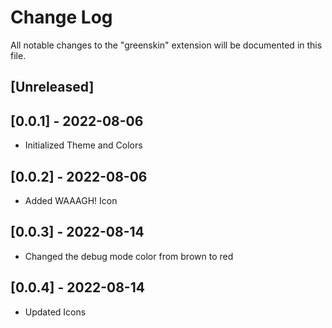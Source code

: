 # Change Log

All notable changes to the "greenskin" extension will be documented in this file.

## [Unreleased]

## [0.0.1] - 2022-08-06

- Initialized Theme and Colors

## [0.0.2] - 2022-08-06

- Added WAAAGH! Icon

## [0.0.3] - 2022-08-14

- Changed the debug mode color from brown to red

## [0.0.4] - 2022-08-14

- Updated Icons
